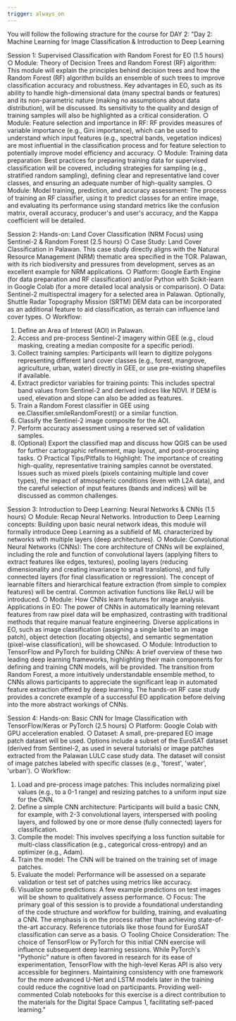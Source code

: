 ```yaml
---
trigger: always_on
---
```


You will follow the following stracture for the course for DAY 2: "Day 2: Machine Learning for Image Classification & Introduction to Deep Learning

Session 1: Supervised Classification with Random Forest for EO (1.5 hours)
○	Module: Theory of Decision Trees and Random Forest (RF) algorithm: This module will explain the principles behind decision trees and how the Random Forest (RF) algorithm builds an ensemble of such trees to improve classification accuracy and robustness. Key advantages in EO, such as its ability to handle high-dimensional data (many spectral bands or features) and its non-parametric nature (making no assumptions about data distribution), will be discussed. Its sensitivity to the quality and design of training samples will also be highlighted as a critical consideration.
○	Module: Feature selection and importance in RF: RF provides measures of variable importance (e.g., Gini importance), which can be used to understand which input features (e.g., spectral bands, vegetation indices) are most influential in the classification process and for feature selection to potentially improve model efficiency and accuracy.
○	Module: Training data preparation: Best practices for preparing training data for supervised classification will be covered, including strategies for sampling (e.g., stratified random sampling), defining clear and representative land cover classes, and ensuring an adequate number of high-quality samples.
○	Module: Model training, prediction, and accuracy assessment: The process of training an RF classifier, using it to predict classes for an entire image, and evaluating its performance using standard metrics like the confusion matrix, overall accuracy, producer's and user's accuracy, and the Kappa coefficient will be detailed.

Session 2: Hands-on: Land Cover Classification (NRM Focus) using Sentinel-2 & Random Forest (2.5 hours)
○	Case Study: Land Cover Classification in Palawan. This case study directly aligns with the Natural Resource Management (NRM) thematic area specified in the TOR. Palawan, with its rich biodiversity and pressures from development, serves as an excellent example for NRM applications.
○	Platform: Google Earth Engine (for data preparation and RF classification) and/or Python with Scikit-learn in Google Colab (for a more detailed local analysis or comparison).
○	Data: Sentinel-2 multispectral imagery for a selected area in Palawan. Optionally, Shuttle Radar Topography Mission (SRTM) DEM data can be incorporated as an additional feature to aid classification, as terrain can influence land cover types.
○	Workflow:
1.	Define an Area of Interest (AOI) in Palawan.
2.	Access and pre-process Sentinel-2 imagery within GEE (e.g., cloud masking, creating a median composite for a specific period).
3.	Collect training samples: Participants will learn to digitize polygons representing different land cover classes (e.g., forest, mangrove, agriculture, urban, water) directly in GEE, or use pre-existing shapefiles if available.
4.	Extract predictor variables for training points: This includes spectral band values from Sentinel-2 and derived indices like NDVI. If DEM is used, elevation and slope can also be added as features.
5.	Train a Random Forest classifier in GEE using ee.Classifier.smileRandomForest() or a similar function.
6.	Classify the Sentinel-2 image composite for the AOI.
7.	Perform accuracy assessment using a reserved set of validation samples.
8.	(Optional) Export the classified map and discuss how QGIS can be used for further cartographic refinement, map layout, and post-processing tasks.
○	Practical Tips/Pitfalls to Highlight: The importance of creating high-quality, representative training samples cannot be overstated. Issues such as mixed pixels (pixels containing multiple land cover types), the impact of atmospheric conditions (even with L2A data), and the careful selection of input features (bands and indices) will be discussed as common challenges.

Session 3: Introduction to Deep Learning: Neural Networks & CNNs (1.5 hours)
○	Module: Recap Neural Networks. Introduction to Deep Learning concepts: Building upon basic neural network ideas, this module will formally introduce Deep Learning as a subfield of ML characterized by networks with multiple layers (deep architectures).
○	Module: Convolutional Neural Networks (CNNs): The core architecture of CNNs will be explained, including the role and function of convolutional layers (applying filters to extract features like edges, textures), pooling layers (reducing dimensionality and creating invariance to small translations), and fully connected layers (for final classification or regression). The concept of learnable filters and hierarchical feature extraction (from simple to complex features) will be central. Common activation functions like ReLU will be introduced.
○	Module: How CNNs learn features for image analysis. Applications in EO: The power of CNNs in automatically learning relevant features from raw pixel data will be emphasized, contrasting with traditional methods that require manual feature engineering. Diverse applications in EO, such as image classification (assigning a single label to an image patch), object detection (locating objects), and semantic segmentation (pixel-wise classification), will be showcased.
○	Module: Introduction to TensorFlow and PyTorch for building CNNs: A brief overview of these two leading deep learning frameworks, highlighting their main components for defining and training CNN models, will be provided. The transition from Random Forest, a more intuitively understandable ensemble method, to CNNs allows participants to appreciate the significant leap in automated feature extraction offered by deep learning. The hands-on RF case study provides a concrete example of a successful EO application before delving into the more abstract workings of CNNs.

Session 4: Hands-on: Basic CNN for Image Classification with TensorFlow/Keras or PyTorch (2.5 hours)
○	Platform: Google Colab with GPU acceleration enabled.
○	Dataset: A small, pre-prepared EO image patch dataset will be used. Options include a subset of the EuroSAT dataset (derived from Sentinel-2, as used in several tutorials) or image patches extracted from the Palawan LULC case study data. The dataset will consist of image patches labeled with specific classes (e.g., 'forest', 'water', 'urban').
○	Workflow:
1.	Load and pre-process image patches: This includes normalizing pixel values (e.g., to a 0-1 range) and resizing patches to a uniform input size for the CNN.
2.	Define a simple CNN architecture: Participants will build a basic CNN, for example, with 2-3 convolutional layers, interspersed with pooling layers, and followed by one or more dense (fully connected) layers for classification.
3.	Compile the model: This involves specifying a loss function suitable for multi-class classification (e.g., categorical cross-entropy) and an optimizer (e.g., Adam).
4.	Train the model: The CNN will be trained on the training set of image patches.
5.	Evaluate the model: Performance will be assessed on a separate validation or test set of patches using metrics like accuracy.
6.	Visualize some predictions: A few example predictions on test images will be shown to qualitatively assess performance.
○	Focus: The primary goal of this session is to provide a foundational understanding of the code structure and workflow for building, training, and evaluating a CNN. The emphasis is on the process rather than achieving state-of-the-art accuracy. Reference tutorials like those found for EuroSAT classification can serve as a basis.
○	Tooling Choice Consideration: The choice of TensorFlow or PyTorch for this initial CNN exercise will influence subsequent deep learning sessions. While PyTorch's "Pythonic" nature is often favored in research for its ease of experimentation, TensorFlow with the high-level Keras API is also very accessible for beginners. Maintaining consistency with one framework for the more advanced U-Net and LSTM models later in the training could reduce the cognitive load on participants. Providing well-commented Colab notebooks for this exercise is a direct contribution to the materials for the Digital Space Campus 1, facilitating self-paced learning."